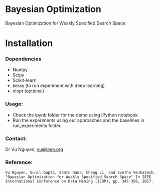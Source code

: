 # Bayesian Optimization
Bayesian Optimization for Weakly Specified Search Space


# Installation


### Dependencies
* Numpy
* Scipy
* Scikit-learn
* keras (to run experiment with deep learning)
* nlopt (optional)


### Usage:
* Check the ipynb folder for the demo using iPython notebook
* Run the experiments using our approaches and the baselines in run_experiments folder.


### Contact:
Dr Vu Nguyen, vu@ieee.org


### Reference:
    Vu Nguyen, Sunil Gupta, Santu Rana, Cheng Li, and Svetha Venkatesh. "Bayesian Optimization for Weakly Specified Search Space" In IEEE International Conference on Data Mining (ICDM), pp. 347-356, 2017.
